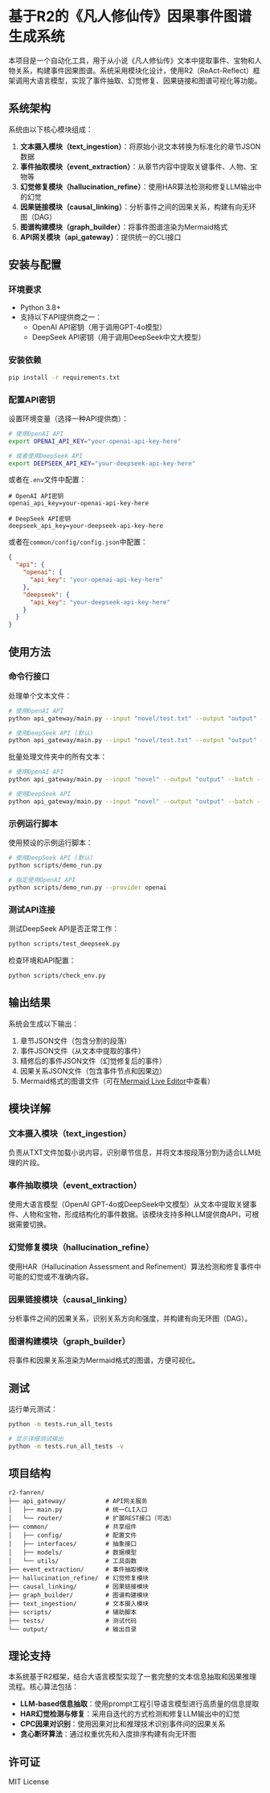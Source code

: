 # 基于R2的《凡人修仙传》因果事件图谱生成系统

本项目是一个自动化工具，用于从小说《凡人修仙传》文本中提取事件、宝物和人物关系，构建事件因果图谱。系统采用模块化设计，使用R2（ReAct-Reflect）框架调用大语言模型，实现了事件抽取、幻觉修复、因果链接和图谱可视化等功能。

## 系统架构

系统由以下核心模块组成：

1. **文本摄入模块（text_ingestion）**：将原始小说文本转换为标准化的章节JSON数据
2. **事件抽取模块（event_extraction）**：从章节内容中提取关键事件、人物、宝物等
3. **幻觉修复模块（hallucination_refine）**：使用HAR算法检测和修复LLM输出中的幻觉
4. **因果链接模块（causal_linking）**：分析事件之间的因果关系，构建有向无环图（DAG）
5. **图谱构建模块（graph_builder）**：将事件图谱渲染为Mermaid格式
6. **API网关模块（api_gateway）**：提供统一的CLI接口

## 安装与配置

### 环境要求

- Python 3.8+
- 支持以下API提供商之一：
  - OpenAI API密钥（用于调用GPT-4o模型）
  - DeepSeek API密钥（用于调用DeepSeek中文大模型）

### 安装依赖

```bash
pip install -r requirements.txt
```

### 配置API密钥

设置环境变量（选择一种API提供商）：

```bash
# 使用OpenAI API
export OPENAI_API_KEY="your-openai-api-key-here"

# 或者使用DeepSeek API
export DEEPSEEK_API_KEY="your-deepseek-api-key-here"
```

或者在`.env`文件中配置：

```
# OpenAI API密钥
openai_api_key=your-openai-api-key-here

# DeepSeek API密钥
deepseek_api_key=your-deepseek-api-key-here
```

或者在`common/config/config.json`中配置：

```json
{
  "api": {
    "openai": {
      "api_key": "your-openai-api-key-here"
    },
    "deepseek": {
      "api_key": "your-deepseek-api-key-here"
    }
  }
}
```

## 使用方法

### 命令行接口

处理单个文本文件：

```bash
# 使用OpenAI API
python api_gateway/main.py --input "novel/test.txt" --output "output" --provider openai

# 使用DeepSeek API (默认)
python api_gateway/main.py --input "novel/test.txt" --output "output" --provider deepseek
```

批量处理文件夹中的所有文本：

```bash
# 使用OpenAI API
python api_gateway/main.py --input "novel" --output "output" --batch --provider openai

# 使用DeepSeek API
python api_gateway/main.py --input "novel" --output "output" --batch --provider deepseek
```

### 示例运行脚本

使用预设的示例运行脚本：

```bash
# 使用DeepSeek API (默认)
python scripts/demo_run.py

# 指定使用OpenAI API
python scripts/demo_run.py --provider openai
```

### 测试API连接

测试DeepSeek API是否正常工作：

```bash
python scripts/test_deepseek.py
```

检查环境和API配置：

```bash
python scripts/check_env.py
```

## 输出结果

系统会生成以下输出：

1. 章节JSON文件（包含分割的段落）
2. 事件JSON文件（从文本中提取的事件）
3. 精修后的事件JSON文件（幻觉修复后的事件）
4. 因果关系JSON文件（包含事件节点和因果边）
5. Mermaid格式的图谱文件（可在[Mermaid Live Editor](https://mermaid.live/)中查看）

## 模块详解

### 文本摄入模块（text_ingestion）

负责从TXT文件加载小说内容，识别章节信息，并将文本按段落分割为适合LLM处理的片段。

### 事件抽取模块（event_extraction）

使用大语言模型（OpenAI GPT-4o或DeepSeek中文模型）从文本中提取关键事件、人物和宝物，形成结构化的事件数据。该模块支持多种LLM提供商API，可根据需要切换。

### 幻觉修复模块（hallucination_refine）

使用HAR（Hallucination Assessment and Refinement）算法检测和修复事件中可能的幻觉或不准确内容。

### 因果链接模块（causal_linking）

分析事件之间的因果关系，识别关系方向和强度，并构建有向无环图（DAG）。

### 图谱构建模块（graph_builder）

将事件和因果关系渲染为Mermaid格式的图谱，方便可视化。

## 测试

运行单元测试：

```bash
python -m tests.run_all_tests

# 显示详细测试输出
python -m tests.run_all_tests -v
```

## 项目结构

```
r2-fanren/
├── api_gateway/           # API网关服务
│   ├── main.py            # 统一CLI入口
│   └── router/            # 扩展REST接口（可选）
├── common/                # 共享组件
│   ├── config/            # 配置文件
│   ├── interfaces/        # 抽象接口
│   ├── models/            # 数据模型
│   └── utils/             # 工具函数
├── event_extraction/      # 事件抽取模块
├── hallucination_refine/  # 幻觉修复模块
├── causal_linking/        # 因果链接模块
├── graph_builder/         # 图谱构建模块
├── text_ingestion/        # 文本摄入模块
├── scripts/               # 辅助脚本
├── tests/                 # 测试代码
└── output/                # 输出目录
```

## 理论支持

本系统基于R2框架，结合大语言模型实现了一套完整的文本信息抽取和因果推理流程。核心算法包括：

- **LLM-based信息抽取**：使用prompt工程引导语言模型进行高质量的信息提取
- **HAR幻觉检测与修复**：采用自迭代的方式检测和修复LLM输出中的幻觉
- **CPC因果对识别**：使用因果对比和推理技术识别事件间的因果关系
- **贪心断环算法**：通过权重优先和入度排序构建有向无环图

## 许可证

MIT License
